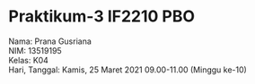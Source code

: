 # Praktikum-3 IF2210 PBO

Nama: Prana Gusriana <br>
NIM: 13519195 <br>
Kelas: K04 <br>
Hari, Tanggal: Kamis, 25 Maret 2021 09.00-11.00 (Minggu ke-10)
